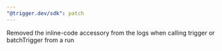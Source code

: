 ```yaml
---
"@trigger.dev/sdk": patch
---
```


Removed the inline-code accessory from the logs when calling trigger or batchTrigger from a run
